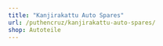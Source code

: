 ```yaml
---
title: "Kanjirakattu Auto Spares"
url: /puthencruz/kanjirakattu-auto-spares/
shop: Autoteile
---
```

